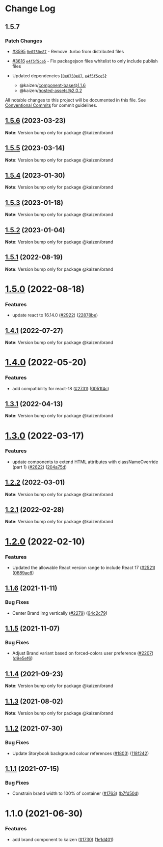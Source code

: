 # Change Log

## 1.5.7

### Patch Changes

- [#3595](https://github.com/cultureamp/kaizen-design-system/pull/3595) [`0e0750e87`](https://github.com/cultureamp/kaizen-design-system/commit/0e0750e872e3381420df7bf2947d9deb9db8b705) - Remove .turbo from distributed files

- [#3616](https://github.com/cultureamp/kaizen-design-system/pull/3616) [`e4f5f5ce5`](https://github.com/cultureamp/kaizen-design-system/commit/e4f5f5ce50b4e1a4aa8b189c247d0f2a8fea722f) - Fix packagejson files whitelist to only include publish files

- Updated dependencies [[`0e0750e87`](https://github.com/cultureamp/kaizen-design-system/commit/0e0750e872e3381420df7bf2947d9deb9db8b705), [`e4f5f5ce5`](https://github.com/cultureamp/kaizen-design-system/commit/e4f5f5ce50b4e1a4aa8b189c247d0f2a8fea722f)]:
  - @kaizen/component-base@1.1.6
  - @kaizen/hosted-assets@2.0.2

All notable changes to this project will be documented in this file.
See [Conventional Commits](https://conventionalcommits.org) for commit guidelines.

## [1.5.6](https://github.com/cultureamp/kaizen-design-system/compare/@kaizen/brand@1.5.5...@kaizen/brand@1.5.6) (2023-03-23)

**Note:** Version bump only for package @kaizen/brand

## [1.5.5](https://github.com/cultureamp/kaizen-design-system/compare/@kaizen/brand@1.5.4...@kaizen/brand@1.5.5) (2023-03-14)

**Note:** Version bump only for package @kaizen/brand

## [1.5.4](https://github.com/cultureamp/kaizen-design-system/compare/@kaizen/brand@1.5.3...@kaizen/brand@1.5.4) (2023-01-30)

**Note:** Version bump only for package @kaizen/brand

## [1.5.3](https://github.com/cultureamp/kaizen-design-system/compare/@kaizen/brand@1.5.2...@kaizen/brand@1.5.3) (2023-01-18)

**Note:** Version bump only for package @kaizen/brand

## [1.5.2](https://github.com/cultureamp/kaizen-design-system/compare/@kaizen/brand@1.5.1...@kaizen/brand@1.5.2) (2023-01-04)

**Note:** Version bump only for package @kaizen/brand

## [1.5.1](https://github.com/cultureamp/kaizen-design-system/compare/@kaizen/brand@1.5.0...@kaizen/brand@1.5.1) (2022-08-19)

**Note:** Version bump only for package @kaizen/brand

# [1.5.0](https://github.com/cultureamp/kaizen-design-system/compare/@kaizen/brand@1.4.1...@kaizen/brand@1.5.0) (2022-08-18)

### Features

- update react to 16.14.0 ([#2922](https://github.com/cultureamp/kaizen-design-system/issues/2922)) ([22878be](https://github.com/cultureamp/kaizen-design-system/commit/22878beee1884e2f58d0447b3908321937175228))

## [1.4.1](https://github.com/cultureamp/kaizen-design-system/compare/@kaizen/brand@1.4.0...@kaizen/brand@1.4.1) (2022-07-27)

**Note:** Version bump only for package @kaizen/brand

# [1.4.0](https://github.com/cultureamp/kaizen-design-system/compare/@kaizen/brand@1.3.1...@kaizen/brand@1.4.0) (2022-05-20)

### Features

- add compatibility for react-18 ([#2731](https://github.com/cultureamp/kaizen-design-system/issues/2731)) ([0051f4c](https://github.com/cultureamp/kaizen-design-system/commit/0051f4cee82895acc2c2f44fc7bf8063857de57e))

## [1.3.1](https://github.com/cultureamp/kaizen-design-system/compare/@kaizen/brand@1.3.0...@kaizen/brand@1.3.1) (2022-04-13)

**Note:** Version bump only for package @kaizen/brand

# [1.3.0](https://github.com/cultureamp/kaizen-design-system/compare/@kaizen/brand@1.2.2...@kaizen/brand@1.3.0) (2022-03-17)

### Features

- update components to extend HTML attributes with classNameOverride (part 1) ([#2622](https://github.com/cultureamp/kaizen-design-system/issues/2622)) ([204a75d](https://github.com/cultureamp/kaizen-design-system/commit/204a75d34a81616ea3cc8e4e1724f7f2f2985b93))

## [1.2.2](https://github.com/cultureamp/kaizen-design-system/compare/@kaizen/brand@1.2.1...@kaizen/brand@1.2.2) (2022-03-01)

**Note:** Version bump only for package @kaizen/brand

## [1.2.1](https://github.com/cultureamp/kaizen-design-system/compare/@kaizen/brand@1.2.0...@kaizen/brand@1.2.1) (2022-02-28)

**Note:** Version bump only for package @kaizen/brand

# [1.2.0](https://github.com/cultureamp/kaizen-design-system/compare/@kaizen/brand@1.1.6...@kaizen/brand@1.2.0) (2022-02-10)

### Features

- Updated the allowable React version range to include React 17 ([#2521](https://github.com/cultureamp/kaizen-design-system/issues/2521)) ([0889ae8](https://github.com/cultureamp/kaizen-design-system/commit/0889ae82cc2836fe606957cd1f39a2eb94df00c1))

## [1.1.6](https://github.com/cultureamp/kaizen-design-system/compare/@kaizen/brand@1.1.5...@kaizen/brand@1.1.6) (2021-11-11)

### Bug Fixes

- Center Brand img vertically ([#2279](https://github.com/cultureamp/kaizen-design-system/issues/2279)) ([64c2c79](https://github.com/cultureamp/kaizen-design-system/commit/64c2c7952cd162b474268e3284f67433be1aa7f9))

## [1.1.5](https://github.com/cultureamp/kaizen-design-system/compare/@kaizen/brand@1.1.4...@kaizen/brand@1.1.5) (2021-11-07)

### Bug Fixes

- Adjust Brand variant based on forced-colors user preference ([#2207](https://github.com/cultureamp/kaizen-design-system/issues/2207)) ([d9e5ef6](https://github.com/cultureamp/kaizen-design-system/commit/d9e5ef6a3622f532e20a619b2b270e6644f924ec))

## [1.1.4](https://github.com/cultureamp/kaizen-design-system/compare/@kaizen/brand@1.1.3...@kaizen/brand@1.1.4) (2021-09-23)

**Note:** Version bump only for package @kaizen/brand

## [1.1.3](https://github.com/cultureamp/kaizen-design-system/compare/@kaizen/brand@1.1.2...@kaizen/brand@1.1.3) (2021-08-02)

**Note:** Version bump only for package @kaizen/brand

## [1.1.2](https://github.com/cultureamp/kaizen-design-system/compare/@kaizen/brand@1.1.1...@kaizen/brand@1.1.2) (2021-07-30)

### Bug Fixes

- Update Storybook background colour references ([#1803](https://github.com/cultureamp/kaizen-design-system/issues/1803)) ([118f242](https://github.com/cultureamp/kaizen-design-system/commit/118f24201133aa5fd42839b67ad7cd74273d02e9))

## [1.1.1](https://github.com/cultureamp/kaizen-design-system/compare/@kaizen/brand@1.1.0...@kaizen/brand@1.1.1) (2021-07-15)

### Bug Fixes

- Constrain brand width to 100% of container ([#1763](https://github.com/cultureamp/kaizen-design-system/issues/1763)) ([b7fd50d](https://github.com/cultureamp/kaizen-design-system/commit/b7fd50d1db152bd48a41531121638f36ebba9bfd))

# 1.1.0 (2021-06-30)

### Features

- add brand component to kaizen ([#1730](https://github.com/cultureamp/kaizen-design-system/issues/1730)) ([1e1d401](https://github.com/cultureamp/kaizen-design-system/commit/1e1d40176e8eeeed4729423d1dae747fb2e73f61))
